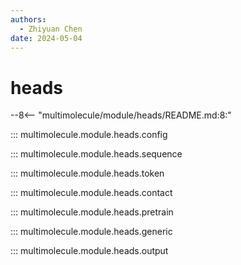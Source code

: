 ```yaml
---
authors:
  - Zhiyuan Chen
date: 2024-05-04
---
```


# heads

--8<-- "multimolecule/module/heads/README.md:8:"

::: multimolecule.module.heads.config

::: multimolecule.module.heads.sequence

::: multimolecule.module.heads.token

::: multimolecule.module.heads.contact

::: multimolecule.module.heads.pretrain

::: multimolecule.module.heads.generic

::: multimolecule.module.heads.output
